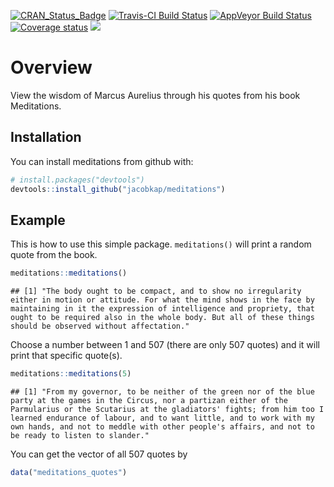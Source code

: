 
<!-- README.md is generated from README.Rmd. Please edit that file -->
[![CRAN\_Status\_Badge](https://www.r-pkg.org/badges/version/meditations)](https://cran.r-project.org/package=meditations.png) [![Travis-CI Build Status](https://travis-ci.org/jacobkap/meditations.svg?branch=master)](https://travis-ci.org/jacobkap/meditations) [![AppVeyor Build Status](https://ci.appveyor.com/api/projects/status/github/jacobkap/meditations?branch=master&svg=true)](https://ci.appveyor.com/project/jacobkap/meditations) [![Coverage status](https://codecov.io/gh/jacobkap/meditations/branch/master/graph/badge.svg)](https://codecov.io/github/jacobkap/meditations?branch=master) [![](https://cranlogs.r-pkg.org/badges/meditations)](https://cran.rstudio.com/web/packages/meditations/index.html)

Overview
========

View the wisdom of Marcus Aurelius through his quotes from his book Meditations.

Installation
------------

You can install meditations from github with:

``` r
# install.packages("devtools")
devtools::install_github("jacobkap/meditations")
```

Example
-------

This is how to use this simple package. `meditations()` will print a random quote from the book.

``` r
meditations::meditations()
```

    ## [1] "The body ought to be compact, and to show no irregularity either in motion or attitude. For what the mind shows in the face by maintaining in it the expression of intelligence and propriety, that ought to be required also in the whole body. But all of these things should be observed without affectation."

Choose a number between 1 and 507 (there are only 507 quotes) and it will print that specific quote(s).

``` r
meditations::meditations(5)
```

    ## [1] "From my governor, to be neither of the green nor of the blue party at the games in the Circus, nor a partizan either of the Parmularius or the Scutarius at the gladiators' fights; from him too I learned endurance of labour, and to want little, and to work with my own hands, and not to meddle with other people's affairs, and not to be ready to listen to slander."

You can get the vector of all 507 quotes by

``` r
data("meditations_quotes")
```
